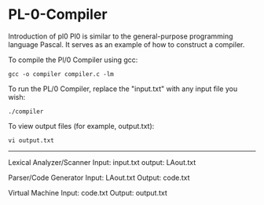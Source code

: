 # PL-0-Compiler
Introduction of pl0
Pl0 is similar to the general-purpose programming language Pascal. It serves as an example of how to construct a compiler.

To compile the Pl/0 Compiler using gcc:

	gcc -o compiler compiler.c -lm

To run the PL/0 Compiler, replace the "input.txt" with any input file you wish:

	./compiler

To view output files (for example, output.txt):

	vi output.txt



________



Lexical Analyzer/Scanner
	Input:  input.txt
	output: LAout.txt

Parser/Code Generator
	Input:  LAout.txt
	Output: code.txt

Virtual Machine
	Input:  code.txt
	Output: output.txt
